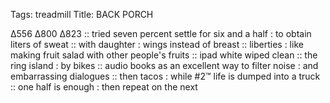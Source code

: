 Tags:  treadmill
Title: BACK PORCH
  
∆556 ∆800 ∆823 :: tried seven percent settle for six and a half : to obtain liters of sweat :: with daughter : wings instead of breast :: liberties : like making fruit salad with other people's fruits :: ipad white wiped clean :: the ring island : by bikes :: audio books as an excellent way to filter noise : and embarrassing dialogues :: then tacos : while #2™ life is dumped into a truck :: one half is enough : then repeat on the next